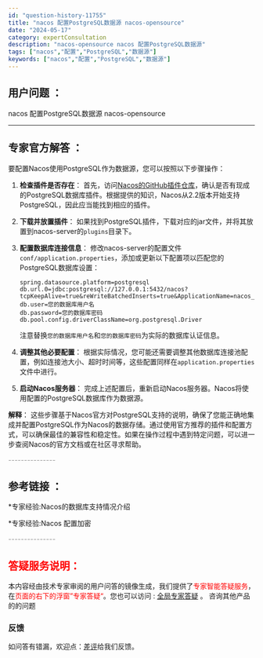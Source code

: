 ```yaml
---
id: "question-history-11755"
title: "nacos 配置PostgreSQL数据源 nacos-opensource"
date: "2024-05-17"
category: expertConsultation
description: "nacos-opensource nacos 配置PostgreSQL数据源"
tags: ["nacos","配置","PostgreSQL","数据源"]
keywords: ["nacos","配置","PostgreSQL","数据源"]
---
```


## 用户问题 ： 
 nacos 配置PostgreSQL数据源 nacos-opensource 

---------------
## 专家官方解答 ：

要配置Nacos使用PostgreSQL作为数据源，您可以按照以下步骤操作：

1. **检查插件是否存在**：
   首先，访问[Nacos的GitHub插件仓库](https://github.com/nacos-group/nacos-plugin)，确认是否有现成的PostgreSQL数据库插件。根据提供的知识，Nacos从2.2版本开始支持PostgreSQL，因此应当能找到相应的插件。

2. **下载并放置插件**：
   如果找到PostgreSQL插件，下载对应的jar文件，并将其放置到nacos-server的`plugins`目录下。

3. **配置数据库连接信息**：
   修改nacos-server的配置文件`conf/application.properties`，添加或更新以下配置项以匹配您的PostgreSQL数据库设置：
   ```plaintext
   spring.datasource.platform=postgresql
   db.url.0=jdbc:postgresql://127.0.0.1:5432/nacos?tcpKeepAlive=true&reWriteBatchedInserts=true&ApplicationName=nacos_java
   db.user=您的数据库用户名
   db.password=您的数据库密码
   db.pool.config.driverClassName=org.postgresql.Driver
   ```
   注意替换`您的数据库用户名`和`您的数据库密码`为实际的数据库认证信息。

4. **调整其他必要配置**：
   根据实际情况，您可能还需要调整其他数据库连接池配置，例如连接池大小、超时时间等，这些配置同样在`application.properties`文件中进行。

5. **启动Nacos服务器**：
   完成上述配置后，重新启动Nacos服务器。Nacos将使用配置的PostgreSQL数据库作为数据源。

**解释**：
这些步骤基于Nacos官方对PostgreSQL支持的说明，确保了您能正确地集成并配置PostgreSQL作为Nacos的数据存储。通过使用官方推荐的插件和配置方式，可以确保最佳的兼容性和稳定性。如果在操作过程中遇到特定问题，可以进一步查阅Nacos的官方文档或在社区寻求帮助。


<font color="#949494">---------------</font> 


## 参考链接 ：

*专家经验:Nacos的数据库支持情况介绍 
 
 *专家经验:Nacos 配置加密 


 <font color="#949494">---------------</font> 
 


## <font color="#FF0000">答疑服务说明：</font> 

本内容经由技术专家审阅的用户问答的镜像生成，我们提供了<font color="#FF0000">专家智能答疑服务</font>，在<font color="#FF0000">页面的右下的浮窗”专家答疑“</font>。您也可以访问 : [全局专家答疑](https://opensource.alibaba.com/chatBot) 。 咨询其他产品的的问题

### 反馈
如问答有错漏，欢迎点：[差评](https://ai.nacos.io/user/feedbackByEnhancerGradePOJOID?enhancerGradePOJOId=13782)给我们反馈。
